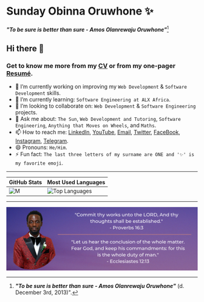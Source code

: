 # **Sunday Obinna Oruwhone ✨**
***"To be sure is better than sure - Amos Olanrewaju Oruwhone"***[^1]

## Hi there 👋

### Get to know me more from my [CV](https://docs.google.com/document/d/1ocDekhxp9KxNqNtb6MkeAlDd9gDQ14vbsIGvzyYVK4I/edit?usp=sharing) or from my one-pager [Resumé](https://docs.google.com/document/d/1W4riSUmAR-9jOE98AILIzI74mzGna9xPSutxnap8-qU/edit?usp=sharing).

<!-- - 🤔 I’m looking for help with: `...`. -->
- 🔭 I’m currently working on improving my `Web Development` & `Software Development` skills.
- 🌱 I’m currently learning: `Software Engineering at ALX Africa`.
- 👯 I’m looking to collaborate on: `Web Development` & `Software Engineering` projects.
- 💬 Ask me about: `The Sun`, `Web Development and Tutoring`, `Software Engineering`, `Anything that Moves on Wheels`, and `Maths`.
- 📫 How to reach me: [LinkedIn](https://www.linkedin.com/in/0xOneBeing), [YouTube](https://www.youtube.com/@0xOneBeing), [Email](mailto:sundayoruwhone@gmail.com), [Twitter](https://www.twitter.com/0xOneBeing), [FaceBook](https://www.facebook.com/OxOneBeing), [Instagram](https://www.instagram.com/0xonebeing), [Telegram](https://t.me/OxOneBeing).
- 😄 Pronouns: `He/Him`.
- ⚡ Fun fact: `The last three letters of my surname are ONE and '✨' is my favorite emoji`.

---

| GitHub Stats | Most Used Languages |
| ----------- | ----------- |
| ![M](https://github-readme-stats.vercel.app/api?username=0xOneBeing&show_icons=true&theme=transparent) | ![Top Languages](https://github-readme-stats.vercel.app/api/top-langs/?username=0xOneBeing&layout=compact&theme=transparent) |

---

![Footer Image](./assets/images/footer_image.png)



[^1]: ***"To be sure is better than sure - Amos Olanrewaju Oruwhone"*** (d. December 3rd, 2013)".
